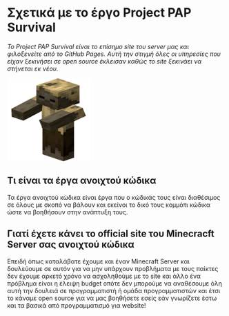 # Σχετικά με το έργο Project PAP Survival

*Το Project PAP Survival είναι το επίσημο site του server μας και φιλοξενείτε από το GitHub Pages. Αυτή την στιγμή όλες οι υπηρεσίες που είχαν ξεκινήσει σε open source έκλεισαν καθώς το site ξεκινάει να στήνεται εκ νέου.*

![Thumbnail of Project PAP Survival](docs/media/android-chrome-192x192.png)
  
## Τι είναι τα έργα ανοιχτού κώδικα

Τα έργα ανοιχτού κώδικα είναι έργα που ο κώδικάς τους είναι διαθέσιμος σε όλους με σκοπό να βάλουν και εκείνοι το δικό τους κομμάτι κώδικα ώστε να βοηθήσουν στην ανάπτυξη τους.

## Γιατί έχετε κάνει το official site του Minecracft Server σας ανοιχτού κώδικα

Επειδή όπως καταλάβατε έχουμε και έναν Minecraft Server και δουλεύουμε σε αυτόν για να μην υπάρχουν προβλήματα με τους παίκτες δεν έχουμε αρκετό χρόνο να ασχοληθούμε με το site και άλλο ένα πρόβλημα είναι η έλειψη budget οπότε δεν μπορούμε να αναθέσουμε όλη αυτή την δουλειά σε προγραμματιστή ή ομάδα προγραμματιστών και έτσι το κάναμε open source για να μας βοηθήσετε εσείς εάν γνωρίζετε έστω και τα βασικά από προγραμματισμό για website!
